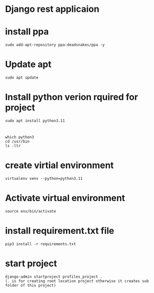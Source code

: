 # Django rest applicaion
# install  ppa 
    sudo add-apt-repository ppa:deadsnakes/ppa -y

# Update apt
    sudo apt update

# Install python verion rquired for project 
    sudo apt install python3.11

# 
    which python3
    cd /usr/bin
    ls -ltr

# create virtial environment
    virtualenv venv --python=python3.11

# Activate virtual environment
    source env/bin/activate

# install requirement.txt file
    pip3 install -r requirements.txt

# start project
    django-admin startproject profiles_project .  
    (. is for creating root location project otherwise it creates sub folder of this project)

#